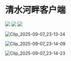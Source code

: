 # 清水河畔客户端

![](https://img.shields.io/github/release/Redns/Uestc.BBS) ![](https://img.shields.io/github/languages/code-size/Redns/Uestc.BBS) ![](https://img.shields.io/badge/.NET-8.0-5631D6) 

![Clip_2025-09-07_23-13-24](https://image.krins.cloud/5f4e0187a39338384b8e2ebf6e045d3b.png)

![Clip_2025-09-07_23-14-09](https://image.krins.cloud/b867cf3d55009722af76e8583021942f.png)

![Clip_2025-09-07_23-14-23](https://image.krins.cloud/398d6368d96ebe356a2388e252de1ead.png)